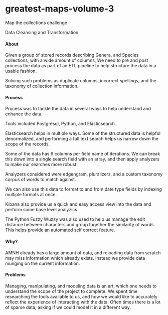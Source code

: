 # greatest-maps-volume-3

Map the collections challenge

Data Cleansing and Transformation

#### About

Given a group of stored records describing Genera, and Species collections,
with a wide amount of columns, We need to pre and post process the data as
part of an ETL pipeline to help structure the data in a usable fashion.

Solving such problems as duplicate columns, incorrect spellings, and the 
taxonomy of collection information.


#### Process

Process was to tackle the data in several ways to help understand and
enhance the data.

Tools included Postgresql, Python, and Elasticsearch.

Elasticsearch helps in multiple ways.  Some of the structured data is helpful
denormalized, and performing a full text search helps us narrow down the scope
of the records.

Some of the data has 6 columns per field name of iterations.  We can break this
down into a single search field with an array, and then apply analyzers to make
our searches more robust.

Analyzers considered were edgengram, pluralizers, and a custom taxonomy corpus
of words to match against.

We can also use this data to format to and from date type fields by indexing
multiple formats at once.

Kibana also provide us a quick and easy access view into the data and perform
some base level analyzics.

The Python Fuzzy Wuzzy was also used to help us manage the edit distance between
characters and group together the similarity of words.  This helps provide an
automated self correct feature.

#### Why?

AMNH already has a large amount of data, and reloading data from scratch may
miss information which already exists.  Instead we provide data munging on the
current information.

#### Problems

Managing, manipulating, and modeling data is an art, which one needs to
understand the scope of the project to complete.  We spent time researching the
tools available to us, and how we would like to accurately reflect the
experience of interacting with the data.  Often times there is a lot of sparse
data, asking if we could model it in a different way. 

